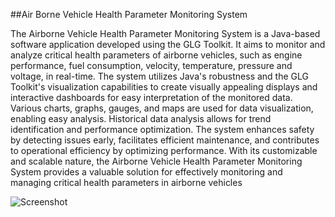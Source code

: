 ##Air Borne Vehicle Health Parameter Monitoring System

The Airborne Vehicle Health Parameter Monitoring System is a Java-based software 
application developed using the GLG Toolkit. It aims to monitor and analyze critical health 
parameters of airborne vehicles, such as engine performance, fuel consumption, velocity, 
temperature, pressure and voltage, in real-time. The system utilizes Java's robustness and 
the GLG Toolkit's visualization capabilities to create visually appealing displays and 
interactive dashboards for easy interpretation of the monitored data. Various charts, graphs, 
gauges, and maps are used for data visualization, enabling easy analysis. Historical data 
analysis allows for trend identification and performance optimization. The system 
enhances safety by detecting issues early, facilitates efficient maintenance, and contributes 
to operational efficiency by optimizing performance. 
With its customizable and scalable nature, the Airborne Vehicle Health Parameter 
Monitoring System provides a valuable solution for effectively monitoring and managing 
critical health parameters in airborne vehicles

  ![Screenshot](https://github.com/rayviswajeet/Air-Borne-Vehicle-Health-Parameter-Monitoring-System-in-Java-using-GLG-toolkit/assets/71357851/bbfe326c-d054-4226-a4fe-b2be43347ca4)
